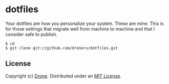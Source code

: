 dotfiles
========

Your dotfiles are how you personalize your system. These are mine. 
This is for those settings that migrate well from machine to machine and that I consider safe to publish.

    $ cd 
    $ git clone git://github.com/droneru/dotfiles.git

License
-------

Copyright (c) [Drone][1]. Distributed under an [MIT License][2].

[1]: http://drone.ru
[2]: http://www.opensource.org/licenses/MIT